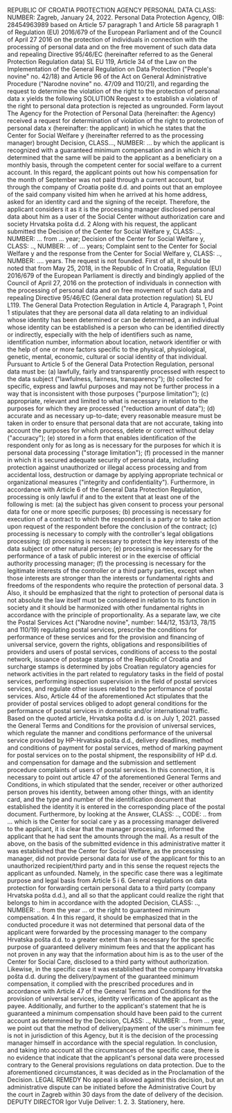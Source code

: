 REPUBLIC OF CROATIA
PROTECTION AGENCY
PERSONAL DATA
CLASS:
NUMBER:
Zagreb, January 24, 2022.
Personal Data Protection Agency, OIB: 28454963989 based on Article 57 paragraph
1 and Article 58 paragraph 1 of Regulation (EU) 2016/679 of the European Parliament and of the Council of April 27
2016 on the protection of individuals in connection with the processing of personal data and on the free movement of such data
data and repealing Directive 95/46/EC (hereinafter referred to as the General Protection Regulation
data) SL EU 119, Article 34 of the Law on the Implementation of the General Regulation on Data Protection ("People's
novine" no. 42/18) and Article 96 of the Act on General Administrative Procedure ("Narodne novine" no.
47/09 and 110/21), and regarding the request to determine the violation of the right to the protection of personal data
x yields the following
SOLUTION
Request x to establish a violation of the right to personal data protection is rejected as
ungrounded.
Form layout
The Agency for the Protection of Personal Data (hereinafter: the Agency) received a request for
determination of violation of the right to protection of personal data x (hereinafter: the applicant)
in which he states that the Center for Social Welfare y (hereinafter referred to as the processing manager) brought
Decision, CLASS..., NUMBER: ... by which the applicant is recognized with a guaranteed minimum
compensation and in which it is determined that the same will be paid to the applicant as a beneficiary on a monthly basis,
through the competent center for social welfare to a current account. In this regard, the applicant points out how
his compensation for the month of September was not paid through a current account, but through the company of Croatia
pošte d.d. and points out that an employee of the said company visited him when he arrived at his home
address, asked for an identity card and the signing of the receipt. Therefore, the applicant considers it as it is
the processing manager disclosed personal data about him as a user of the Social Center without authorization
care and society Hrvatska pošta d.d.
2
Along with his request, the applicant submitted the Decision of the Center for Social Welfare y, CLASS:
.., NUMBER: ... from ... year; Decision of the Center for Social Welfare y, CLASS: .., NUMBER: .. of
... years; Complaint sent to the Center for Social Welfare y and the response from the Center for Social Welfare y,
CLASS: .., NUMBER: .... years.
The request is not founded.
First of all, it should be noted that from May 25, 2018, in the Republic of
In Croatia, Regulation (EU) 2016/679 of the European Parliament is directly and bindingly applied
of the Council of April 27, 2016 on the protection of individuals in connection with the processing of personal data and on
free movement of such data and repealing Directive 95/46/EC (General
data protection regulation) SL EU L119.
The General Data Protection Regulation in Article 4, Paragraph 1, Point 1 stipulates that they are personal
data all data relating to an individual whose identity has been determined or can be determined, a
an individual whose identity can be established is a person who can be identified directly or
indirectly, especially with the help of identifiers such as name, identification number, information about
location, network identifier or with the help of one or more factors specific to the physical,
physiological, genetic, mental, economic, cultural or social identity of that individual.
Pursuant to Article 5 of the General Data Protection Regulation, personal data must be: (a)
lawfully, fairly and transparently processed with respect to the data subject ("lawfulness, fairness,
transparency"); (b) collected for specific, express and lawful purposes and may not be further
process in a way that is inconsistent with those purposes ("purpose limitation"); (c) appropriate,
relevant and limited to what is necessary in relation to the purposes for which they are processed ("reduction
amount of data"); (d) accurate and as necessary up-to-date; every reasonable measure must be taken
in order to ensure that personal data that are not accurate, taking into account the purposes for which
process, delete or correct without delay ("accuracy"); (e) stored in a form that enables
identification of the respondent only for as long as is necessary for the purposes for which it is personal
data processing ("storage limitation"); (f) processed in the manner in which it is secured
adequate security of personal data, including protection against unauthorized or illegal access
processing and from accidental loss, destruction or damage by applying appropriate technical or
organizational measures ("integrity and confidentiality").
Furthermore, in accordance with Article 6 of the General Data Protection Regulation, processing is only lawful
if and to the extent that at least one of the following is met: (a) the subject has given consent
to process your personal data for one or more specific purposes; (b) processing is necessary for
execution of a contract to which the respondent is a party or to take action upon request
of the respondent before the conclusion of the contract; (c) processing is necessary to comply with the controller's legal obligations
processing; (d) processing is necessary to protect the key interests of the data subject or other natural person;
(e) processing is necessary for the performance of a task of public interest or in the exercise of official authority
processing manager; (f) the processing is necessary for the legitimate interests of the controller or a third party
parties, except when those interests are stronger than the interests or fundamental rights and freedoms of the respondents who
require the protection of personal data.
3
Also, it should be emphasized that the right to protection of personal data is not absolute
the law itself must be considered in relation to its function in society and it should be harmonized
with other fundamental rights in accordance with the principle of proportionality.
As a separate law, we cite the Postal Services Act ("Narodne novine", number:
144/12, 153/13, 78/15 and 110/19) regulating postal services, prescribe the conditions for
performance of these services and for the provision and financing of universal service, govern the rights,
obligations and responsibilities of providers and users of postal services, conditions of access to the postal network,
issuance of postage stamps of the Republic of Croatia and surcharge stamps is determined by jobs
Croatian regulatory agencies for network activities in the part related to regulatory
tasks in the field of postal services, performing inspection supervision in the field of postal services
services, and regulate other issues related to the performance of postal services.
Also, Article 44 of the aforementioned Act stipulates that the provider of postal services
obliged to adopt general conditions for the performance of postal services in domestic and/or international
traffic. Based on the quoted article, Hrvatska pošta d.d. is on July 1, 2021.
passed the General Terms and Conditions for the provision of universal services, which regulate the manner and conditions
performance of the universal service provided by HP-Hrvatska pošta d.d., delivery deadlines,
method and conditions of payment for postal services, method of marking payment for postal services on
to the postal shipment, the responsibility of HP d.d. and compensation for damage and the submission and settlement procedure
complaints of users of postal services.
In this connection, it is necessary to point out article 47 of the aforementioned General Terms and Conditions, in which
stipulated that the sender, receiver or other authorized person proves his identity, between
among other things, with an identity card, and the type and number of the identification document that established the identity
it is entered in the corresponding place of the postal document.
Furthermore, by looking at the Answer, CLASS: .., CODE: .. from ... which is the Center for
social care y as a processing manager delivered to the applicant, it is clear that the manager
processing, informed the applicant that he had sent the amounts through the mail.
As a result of the above, on the basis of the submitted evidence in this administrative matter it was established
that the Center for Social Welfare, as the processing manager, did not provide personal data for use
of the applicant for this to an unauthorized recipient/third party and in this sense the request
rejects the applicant as unfounded.
Namely, in the specific case there was a legitimate purpose and legal basis from Article 5 i
6. General regulations on data protection for forwarding certain personal data to a third party
(company Hrvatska pošta d.d.), and all so that the applicant could realize the right that belongs to him
in accordance with the adopted Decision, CLASS: .., NUMBER: .. from the year ... or the right to
guaranteed minimum compensation.
4
In this regard, it should be emphasized that in the conducted procedure it was not determined that
personal data of the applicant were forwarded by the processing manager to the company
Hrvatska pošta d.d. to a greater extent than is necessary for the specific purpose of guaranteed delivery
minimum fees and that the applicant has not proven in any way that the information about him is as
to the user of the Center for Social Care, disclosed to a third party without authorization.
Likewise, in the specific case it was established that the company Hrvatska pošta d.d.
during the delivery/payment of the guaranteed minimum compensation, it complied with the prescribed procedures and
in accordance with Article 47 of the General Terms and Conditions for the provision of universal services, identity verification
of the applicant as the payee.
Additionally, and further to the applicant's statement that he is guaranteed a minimum compensation
should have been paid to the current account as determined by the Decision, CLASS: .., NUMBER: ...
from ... year, we point out that the method of delivery/payment of the user's minimum fee is not in
jurisdiction of this Agency, but it is the decision of the processing manager himself in accordance with the special
regulation.
In conclusion, and taking into account all the circumstances of the specific case, there is no evidence that
indicate that the applicant's personal data were processed contrary to the General provisions
regulations on data protection.
Due to the aforementioned circumstances, it was decided as in the Proclamation of the Decision.
LEGAL REMEDY
No appeal is allowed against this decision, but an administrative dispute can be initiated before the Administrative Court
by the court in Zagreb within 30 days from the date of delivery of the decision.
DEPUTY DIRECTOR
Igor Vulje
Deliver:
1.
2.
3. Stationery, here.
